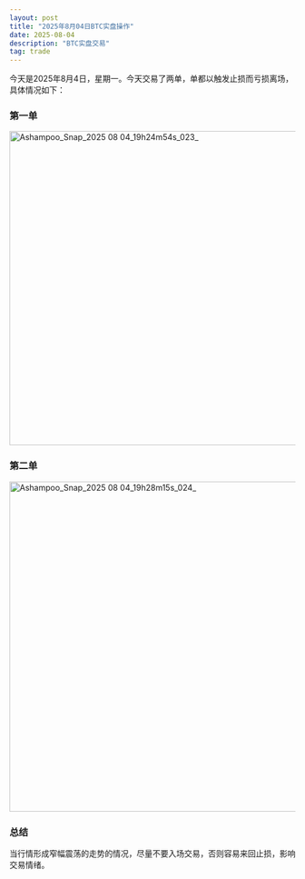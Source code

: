 ```yaml
---
layout: post
title: "2025年8月04日BTC实盘操作"
date: 2025-08-04
description: "BTC实盘交易"
tag: trade
---  
```


今天是2025年8月4日，星期一。今天交易了两单，单都以触发止损而亏损离场，具体情况如下：
### 第一单
<img width="1012" height="553" alt="Ashampoo_Snap_2025 08 04_19h24m54s_023_" src="https://github.com/user-attachments/assets/8c7784c4-2fae-4b32-ae95-1a0508bdaf40" />

### 第二单
<img width="1019" height="581" alt="Ashampoo_Snap_2025 08 04_19h28m15s_024_" src="https://github.com/user-attachments/assets/3a91f600-b645-48cd-bdb8-afff90a2e024" />

### 总结
当行情形成窄幅震荡的走势的情况，尽量不要入场交易，否则容易来回止损，影响交易情绪。

